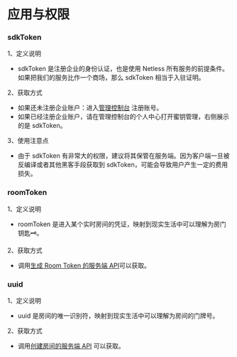 # 应用与权限

### sdkToken

1、定义说明

* sdkToken 是注册企业的身份认证，也是使用 Netless 所有服务的前提条件。如果把我们的服务比作一个商场，那么 sdkToken 相当于入驻证明。

2、获取方式

* 如果还未注册企业账户：进入[管理控制台](https://console.herewhite.com/) 注册账号。
* 如果已经注册企业账户，请在管理控制台的个人中心打开蜜钥管理，右侧展示的是 sdkToken。

3、使用注意点

* 由于 sdkToken 有非常大的权限，建议将其保管在服务端。因为客户端一旦被反编译或者其他黑客手段获取到 sdkToken，可能会导致用户产生一定的费用损失。

### roomToken

1、定义说明

* roomToken 是进入某个实时房间的凭证，映射到现实生活中可以理解为房门钥匙🗝。

2、获取方式

* 调用[生成 Room Token 的服务端 API](https://developer.netless.group/server/api-reference/generate-token#sheng-cheng-room-token)可以获取。

### uuid

1、定义说明

* uuid 是房间的唯一识别符，映射到现实生活中可以理解为房间的门牌号。

2、获取方式

* 调用[创建房间的服务端 API](https://developer.netless.group/server/api-reference/room#chuang-jian-fang-jian) 可以获取。

